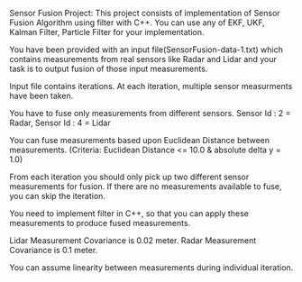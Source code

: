 Sensor Fusion Project:
This project consists of implementation of Sensor Fusion Algorithm using filter with C++. You can use any of EKF, UKF, Kalman Filter, Particle Filter for your implementation.

You have been provided with an input file(SensorFusion-data-1.txt) which contains measurements from real sensors like Radar and Lidar and your task is to output fusion of those input measurements.

Input file contains iterations. At each iteration, multiple sensor measurments have been taken. 

You have to fuse only measurements from different sensors. Sensor Id :  2 = Radar, Sensor Id : 4 = Lidar

You can fuse measurements based upon Euclidean Distance between measurements. (Criteria: Euclidean Distance <= 10.0 & absolute delta y = 1.0)

From each iteration you should only pick up two different sensor measurements for fusion. If there are no measurements available to fuse, you can skip the iteration.

You need to implement filter in C++, so that you can apply these measurements to produce fused measurements.

Lidar Measurement Covariance is 0.02 meter.
Radar Measurement Covariance is 0.1 meter.

You can assume linearity between measurements during individual iteration.



